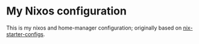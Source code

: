# My Nixos configuration
This is my nixos and home-manager configuration; originally based on
[nix-starter-configs](https://github.com/Misterio77/nix-starter-configs).

